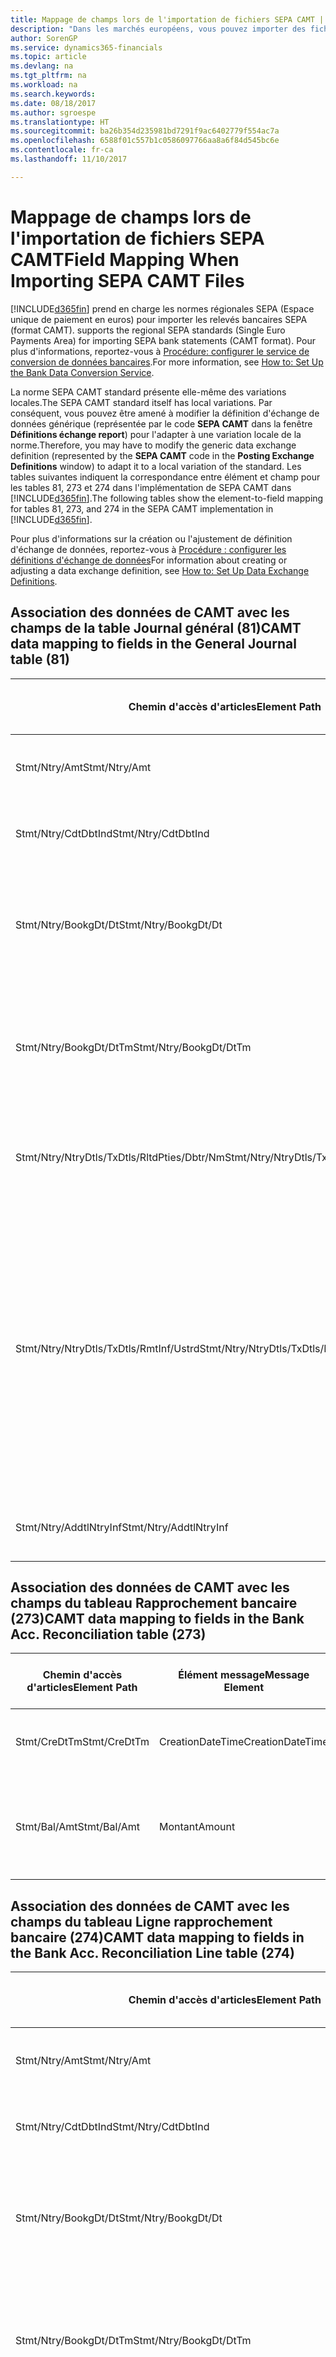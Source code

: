 ```yaml
---
title: Mappage de champs lors de l'importation de fichiers SEPA CAMT | Microsoft Docs
description: "Dans les marchés européens, vous pouvez importer des fichiers de relevé bancaire selon les normes régionales SEPA (Espace unique de paiement en euros)."
author: SorenGP
ms.service: dynamics365-financials
ms.topic: article
ms.devlang: na
ms.tgt_pltfrm: na
ms.workload: na
ms.search.keywords: 
ms.date: 08/18/2017
ms.author: sgroespe
ms.translationtype: HT
ms.sourcegitcommit: ba26b354d235981bd7291f9ac6402779f554ac7a
ms.openlocfilehash: 6588f01c557b1c0586097766aa8a6f84d545bc6e
ms.contentlocale: fr-ca
ms.lasthandoff: 11/10/2017

---
```

# <a name="field-mapping-when-importing-sepa-camt-files"></a><span data-ttu-id="a5758-103">Mappage de champs lors de l'importation de fichiers SEPA CAMT</span><span class="sxs-lookup"><span data-stu-id="a5758-103">Field Mapping When Importing SEPA CAMT Files</span></span>
[!INCLUDE[d365fin](includes/d365fin_md.md)]<span data-ttu-id="a5758-104"> prend en charge les normes régionales SEPA (Espace unique de paiement en euros) pour importer les relevés bancaires SEPA (format CAMT).</span><span class="sxs-lookup"><span data-stu-id="a5758-104"> supports the regional SEPA standards (Single Euro Payments Area) for importing SEPA bank statements (CAMT format).</span></span> <span data-ttu-id="a5758-105">Pour plus d'informations, reportez-vous à [Procédure: configurer le service de conversion de données bancaires](bank-how-setup-bank-data-conversion-service.md).</span><span class="sxs-lookup"><span data-stu-id="a5758-105">For more information, see [How to: Set Up the Bank Data Conversion Service](bank-how-setup-bank-data-conversion-service.md).</span></span>  

 <span data-ttu-id="a5758-106">La norme SEPA CAMT standard présente elle-même des variations locales.</span><span class="sxs-lookup"><span data-stu-id="a5758-106">The SEPA CAMT standard itself has local variations.</span></span> <span data-ttu-id="a5758-107">Par conséquent, vous pouvez être amené à modifier la définition d'échange de données générique (représentée par le code **SEPA CAMT** dans la fenêtre **Définitions échange report**) pour l'adapter à une variation locale de la norme.</span><span class="sxs-lookup"><span data-stu-id="a5758-107">Therefore, you may have to modify the generic data exchange definition (represented by the **SEPA CAMT** code in the **Posting Exchange Definitions** window) to adapt it to a local variation of the standard.</span></span> <span data-ttu-id="a5758-108">Les tables suivantes indiquent la correspondance entre élément et champ pour les tables 81, 273 et 274 dans l'implémentation de SEPA CAMT dans [!INCLUDE[d365fin](includes/d365fin_md.md)].</span><span class="sxs-lookup"><span data-stu-id="a5758-108">The following tables show the element-to-field mapping for tables 81, 273, and 274 in the SEPA CAMT implementation in [!INCLUDE[d365fin](includes/d365fin_md.md)].</span></span>  

 <span data-ttu-id="a5758-109">Pour plus d'informations sur la création ou l'ajustement de définition d'échange de données, reportez\-vous à [Procédure : configurer les définitions d'échange de données](across-how-to-set-up-data-exchange-definitions.md)</span><span class="sxs-lookup"><span data-stu-id="a5758-109">For information about creating or adjusting a data exchange definition, see [How to: Set Up Data Exchange Definitions](across-how-to-set-up-data-exchange-definitions.md).</span></span>  

## <a name="camt-data-mapping-to-fields-in-the-general-journal-table-81"></a><span data-ttu-id="a5758-110">Association des données de CAMT avec les champs de la table Journal général (81)</span><span class="sxs-lookup"><span data-stu-id="a5758-110">CAMT data mapping to fields in the General Journal table (81)</span></span>  

|<span data-ttu-id="a5758-111">Chemin d'accès d'articles</span><span class="sxs-lookup"><span data-stu-id="a5758-111">Element Path</span></span>|<span data-ttu-id="a5758-112">Élément message</span><span class="sxs-lookup"><span data-stu-id="a5758-112">Message Element</span></span>|<span data-ttu-id="a5758-113">Type de données</span><span class="sxs-lookup"><span data-stu-id="a5758-113">Data Type</span></span>|<span data-ttu-id="a5758-114">Description</span><span class="sxs-lookup"><span data-stu-id="a5758-114">Description</span></span>|<span data-ttu-id="a5758-115">Identificateur de signe négatif</span><span class="sxs-lookup"><span data-stu-id="a5758-115">Negative-Sign Identifier</span></span>|<span data-ttu-id="a5758-116">N° champ</span><span class="sxs-lookup"><span data-stu-id="a5758-116">Field No.</span></span>|<span data-ttu-id="a5758-117">Nom du champ</span><span class="sxs-lookup"><span data-stu-id="a5758-117">Field Name</span></span>|  
|------------------|---------------------|---------------|-----------------|-------------------------------|---------------|----------------|  
|<span data-ttu-id="a5758-118">Stmt/Ntry/Amt</span><span class="sxs-lookup"><span data-stu-id="a5758-118">Stmt/Ntry/Amt</span></span>|<span data-ttu-id="a5758-119">Montant</span><span class="sxs-lookup"><span data-stu-id="a5758-119">Amount</span></span>|<span data-ttu-id="a5758-120">Décimal</span><span class="sxs-lookup"><span data-stu-id="a5758-120">Decimal</span></span>|<span data-ttu-id="a5758-121">Le montant de l'argent dans l'écriture de caisse.</span><span class="sxs-lookup"><span data-stu-id="a5758-121">The amount of money in the cash entry</span></span>||<span data-ttu-id="a5758-122">13</span><span class="sxs-lookup"><span data-stu-id="a5758-122">13</span></span>|<span data-ttu-id="a5758-123">Montant</span><span class="sxs-lookup"><span data-stu-id="a5758-123">Amount</span></span>|  
|<span data-ttu-id="a5758-124">Stmt/Ntry/CdtDbtInd</span><span class="sxs-lookup"><span data-stu-id="a5758-124">Stmt/Ntry/CdtDbtInd</span></span>|<span data-ttu-id="a5758-125">CreditDebitIndicator</span><span class="sxs-lookup"><span data-stu-id="a5758-125">CreditDebitIndicator</span></span>|<span data-ttu-id="a5758-126">Texte</span><span class="sxs-lookup"><span data-stu-id="a5758-126">Text</span></span>|<span data-ttu-id="a5758-127">Indique si l'écriture est une écriture de crédit ou débit</span><span class="sxs-lookup"><span data-stu-id="a5758-127">Indicates whether the entry is a credit or a debit entry</span></span>|<span data-ttu-id="a5758-128">DBIT</span><span class="sxs-lookup"><span data-stu-id="a5758-128">DBIT</span></span>|<span data-ttu-id="a5758-129">13</span><span class="sxs-lookup"><span data-stu-id="a5758-129">13</span></span>|<span data-ttu-id="a5758-130">Montant</span><span class="sxs-lookup"><span data-stu-id="a5758-130">Amount</span></span>|  
|<span data-ttu-id="a5758-131">Stmt/Ntry/BookgDt/Dt</span><span class="sxs-lookup"><span data-stu-id="a5758-131">Stmt/Ntry/BookgDt/Dt</span></span>|<span data-ttu-id="a5758-132">Date</span><span class="sxs-lookup"><span data-stu-id="a5758-132">Date</span></span>|<span data-ttu-id="a5758-133">Date</span><span class="sxs-lookup"><span data-stu-id="a5758-133">Date</span></span>|<span data-ttu-id="a5758-134">Date à laquelle une écriture est reportée sur un compte dans les livres de compte du gestionnaire</span><span class="sxs-lookup"><span data-stu-id="a5758-134">The date when an entry is posted to an account on the account servicer's books</span></span>||<span data-ttu-id="a5758-135">5</span><span class="sxs-lookup"><span data-stu-id="a5758-135">5</span></span>|<span data-ttu-id="a5758-136">Date de report</span><span class="sxs-lookup"><span data-stu-id="a5758-136">Posting Date</span></span>|  
|<span data-ttu-id="a5758-137">Stmt/Ntry/BookgDt/DtTm</span><span class="sxs-lookup"><span data-stu-id="a5758-137">Stmt/Ntry/BookgDt/DtTm</span></span>|<span data-ttu-id="a5758-138">DateTime</span><span class="sxs-lookup"><span data-stu-id="a5758-138">DateTime</span></span>|<span data-ttu-id="a5758-139">DateTime</span><span class="sxs-lookup"><span data-stu-id="a5758-139">DateTime</span></span>|<span data-ttu-id="a5758-140">La date et l'heure auxquelles une écriture est reportée sur un compte dans les livres de compte du gestionnaire</span><span class="sxs-lookup"><span data-stu-id="a5758-140">The date and time when an entry is posted to an account on the account servicer's books</span></span>||<span data-ttu-id="a5758-141">5</span><span class="sxs-lookup"><span data-stu-id="a5758-141">5</span></span>|<span data-ttu-id="a5758-142">Date de report</span><span class="sxs-lookup"><span data-stu-id="a5758-142">Posting Date</span></span>|  
|<span data-ttu-id="a5758-143">Stmt/Ntry/NtryDtls/TxDtls/RltdPties/Dbtr/Nm</span><span class="sxs-lookup"><span data-stu-id="a5758-143">Stmt/Ntry/NtryDtls/TxDtls/RltdPties/Dbtr/Nm</span></span>|<span data-ttu-id="a5758-144">Nom</span><span class="sxs-lookup"><span data-stu-id="a5758-144">Name</span></span>|<span data-ttu-id="a5758-145">Texte</span><span class="sxs-lookup"><span data-stu-id="a5758-145">Text</span></span>|<span data-ttu-id="a5758-146">Le nom de la partie qui doit une somme d'argent au créancier (final)</span><span class="sxs-lookup"><span data-stu-id="a5758-146">The name of the party that owes an amount of money to the (ultimate) creditor</span></span>||<span data-ttu-id="a5758-147">1221</span><span class="sxs-lookup"><span data-stu-id="a5758-147">1221</span></span>|<span data-ttu-id="a5758-148">Informations payeur</span><span class="sxs-lookup"><span data-stu-id="a5758-148">Payer Information</span></span>|  
|<span data-ttu-id="a5758-149">Stmt/Ntry/NtryDtls/TxDtls/RmtInf/Ustrd</span><span class="sxs-lookup"><span data-stu-id="a5758-149">Stmt/Ntry/NtryDtls/TxDtls/RmtInf/Ustrd</span></span>|<span data-ttu-id="a5758-150">Non structuré</span><span class="sxs-lookup"><span data-stu-id="a5758-150">Unstructured</span></span>|<span data-ttu-id="a5758-151">Texte</span><span class="sxs-lookup"><span data-stu-id="a5758-151">Text</span></span>|<span data-ttu-id="a5758-152">Les informations à votre disposition pour activer la correspondance/le rapprochement d'une écriture avec les articles que le paiement doit régler, telles que les factures commerciales dans un système comptes-clients, sous forme non structurée</span><span class="sxs-lookup"><span data-stu-id="a5758-152">Information supplied to enable the matching/reconciliation of an entry with the items that the payment is intended to settle, such as commercial invoices in an accounts-receivable system, in an unstructured form</span></span>||<span data-ttu-id="a5758-153">8</span><span class="sxs-lookup"><span data-stu-id="a5758-153">8</span></span>|<span data-ttu-id="a5758-154">Description</span><span class="sxs-lookup"><span data-stu-id="a5758-154">Description</span></span>|  
|<span data-ttu-id="a5758-155">Stmt/Ntry/AddtlNtryInf</span><span class="sxs-lookup"><span data-stu-id="a5758-155">Stmt/Ntry/AddtlNtryInf</span></span>|<span data-ttu-id="a5758-156">AdditionalEntryInformation</span><span class="sxs-lookup"><span data-stu-id="a5758-156">AdditionalEntryInformation</span></span>|<span data-ttu-id="a5758-157">Texte</span><span class="sxs-lookup"><span data-stu-id="a5758-157">Text</span></span>|<span data-ttu-id="a5758-158">Informations supplémentaires sur l'écriture.</span><span class="sxs-lookup"><span data-stu-id="a5758-158">Additional information about the entry</span></span>||<span data-ttu-id="a5758-159">1222</span><span class="sxs-lookup"><span data-stu-id="a5758-159">1222</span></span>|<span data-ttu-id="a5758-160">Informations transaction</span><span class="sxs-lookup"><span data-stu-id="a5758-160">Transaction Information</span></span>|  

## <a name="camt-data-mapping-to-fields-in-the-bank-acc-reconciliation-table-273"></a><span data-ttu-id="a5758-161">Association des données de CAMT avec les champs du tableau Rapprochement bancaire (273)</span><span class="sxs-lookup"><span data-stu-id="a5758-161">CAMT data mapping to fields in the Bank Acc. Reconciliation table (273)</span></span>  

|<span data-ttu-id="a5758-162">Chemin d'accès d'articles</span><span class="sxs-lookup"><span data-stu-id="a5758-162">Element Path</span></span>|<span data-ttu-id="a5758-163">Élément message</span><span class="sxs-lookup"><span data-stu-id="a5758-163">Message Element</span></span>|<span data-ttu-id="a5758-164">Type de données</span><span class="sxs-lookup"><span data-stu-id="a5758-164">Data Type</span></span>|<span data-ttu-id="a5758-165">Description</span><span class="sxs-lookup"><span data-stu-id="a5758-165">Description</span></span>|<span data-ttu-id="a5758-166">Identificateur de signe négatif</span><span class="sxs-lookup"><span data-stu-id="a5758-166">Negative-Sign Identifier</span></span>|<span data-ttu-id="a5758-167">N° champ</span><span class="sxs-lookup"><span data-stu-id="a5758-167">Field No.</span></span>|<span data-ttu-id="a5758-168">Nom du champ</span><span class="sxs-lookup"><span data-stu-id="a5758-168">Field Name</span></span>|  
|------------------|---------------------|---------------|-----------------|-------------------------------|---------------|----------------|  
|<span data-ttu-id="a5758-169">Stmt/CreDtTm</span><span class="sxs-lookup"><span data-stu-id="a5758-169">Stmt/CreDtTm</span></span>|<span data-ttu-id="a5758-170">CreationDateTime</span><span class="sxs-lookup"><span data-stu-id="a5758-170">CreationDateTime</span></span>|<span data-ttu-id="a5758-171">Date</span><span class="sxs-lookup"><span data-stu-id="a5758-171">Date</span></span>|<span data-ttu-id="a5758-172">Date et heure de création du message</span><span class="sxs-lookup"><span data-stu-id="a5758-172">The date and time when the message was created</span></span>||<span data-ttu-id="a5758-173">3</span><span class="sxs-lookup"><span data-stu-id="a5758-173">3</span></span>|<span data-ttu-id="a5758-174">Date du relevé</span><span class="sxs-lookup"><span data-stu-id="a5758-174">Statement Date</span></span>|  
|<span data-ttu-id="a5758-175">Stmt/Bal/Amt</span><span class="sxs-lookup"><span data-stu-id="a5758-175">Stmt/Bal/Amt</span></span>|<span data-ttu-id="a5758-176">Montant</span><span class="sxs-lookup"><span data-stu-id="a5758-176">Amount</span></span>|<span data-ttu-id="a5758-177">Décimal</span><span class="sxs-lookup"><span data-stu-id="a5758-177">Decimal</span></span>|<span data-ttu-id="a5758-178">Le montant résultant des montants ajustés pour toutes les écritures débit et crédit</span><span class="sxs-lookup"><span data-stu-id="a5758-178">The amount resulting from the netted amounts for all debit and credit entries</span></span>||<span data-ttu-id="a5758-179">4</span><span class="sxs-lookup"><span data-stu-id="a5758-179">4</span></span>|<span data-ttu-id="a5758-180">Solde final du relevé</span><span class="sxs-lookup"><span data-stu-id="a5758-180">Statement Ending Balance</span></span>|  

## <a name="camt-data-mapping-to-fields-in-the-bank-acc-reconciliation-line-table-274"></a><span data-ttu-id="a5758-181">Association des données de CAMT avec les champs du tableau Ligne rapprochement bancaire (274)</span><span class="sxs-lookup"><span data-stu-id="a5758-181">CAMT data mapping to fields in the Bank Acc. Reconciliation Line table (274)</span></span>  

|<span data-ttu-id="a5758-182">Chemin d'accès d'articles</span><span class="sxs-lookup"><span data-stu-id="a5758-182">Element Path</span></span>|<span data-ttu-id="a5758-183">Élément message</span><span class="sxs-lookup"><span data-stu-id="a5758-183">Message Element</span></span>|<span data-ttu-id="a5758-184">Type de données</span><span class="sxs-lookup"><span data-stu-id="a5758-184">Data Type</span></span>|<span data-ttu-id="a5758-185">Description</span><span class="sxs-lookup"><span data-stu-id="a5758-185">Description</span></span>|<span data-ttu-id="a5758-186">Identificateur de signe négatif</span><span class="sxs-lookup"><span data-stu-id="a5758-186">Negative-Sign Identifier</span></span>|<span data-ttu-id="a5758-187">N° champ</span><span class="sxs-lookup"><span data-stu-id="a5758-187">Field No.</span></span>|<span data-ttu-id="a5758-188">Nom du champ</span><span class="sxs-lookup"><span data-stu-id="a5758-188">Field Name</span></span>|  
|------------------|---------------------|---------------|-----------------|-------------------------------|---------------|----------------|  
|<span data-ttu-id="a5758-189">Stmt/Ntry/Amt</span><span class="sxs-lookup"><span data-stu-id="a5758-189">Stmt/Ntry/Amt</span></span>|<span data-ttu-id="a5758-190">Montant</span><span class="sxs-lookup"><span data-stu-id="a5758-190">Amount</span></span>|<span data-ttu-id="a5758-191">Décimal</span><span class="sxs-lookup"><span data-stu-id="a5758-191">Decimal</span></span>|<span data-ttu-id="a5758-192">Le montant de l'argent dans l'écriture de caisse.</span><span class="sxs-lookup"><span data-stu-id="a5758-192">The amount of money in the cash entry</span></span>||<span data-ttu-id="a5758-193">7</span><span class="sxs-lookup"><span data-stu-id="a5758-193">7</span></span>|<span data-ttu-id="a5758-194">Montant relevé</span><span class="sxs-lookup"><span data-stu-id="a5758-194">Statement Amount</span></span>|  
|<span data-ttu-id="a5758-195">Stmt/Ntry/CdtDbtInd</span><span class="sxs-lookup"><span data-stu-id="a5758-195">Stmt/Ntry/CdtDbtInd</span></span>|<span data-ttu-id="a5758-196">CreditDebitIndicator</span><span class="sxs-lookup"><span data-stu-id="a5758-196">CreditDebitIndicator</span></span>|<span data-ttu-id="a5758-197">Texte</span><span class="sxs-lookup"><span data-stu-id="a5758-197">Text</span></span>|<span data-ttu-id="a5758-198">Indique si l'écriture est une écriture de crédit ou débit</span><span class="sxs-lookup"><span data-stu-id="a5758-198">Indicates whether the entry is a credit or a debit entry</span></span>|<span data-ttu-id="a5758-199">DBIT</span><span class="sxs-lookup"><span data-stu-id="a5758-199">DBIT</span></span>|<span data-ttu-id="a5758-200">7</span><span class="sxs-lookup"><span data-stu-id="a5758-200">7</span></span>|<span data-ttu-id="a5758-201">Montant relevé</span><span class="sxs-lookup"><span data-stu-id="a5758-201">Statement Amount</span></span>|  
|<span data-ttu-id="a5758-202">Stmt/Ntry/BookgDt/Dt</span><span class="sxs-lookup"><span data-stu-id="a5758-202">Stmt/Ntry/BookgDt/Dt</span></span>|<span data-ttu-id="a5758-203">Date</span><span class="sxs-lookup"><span data-stu-id="a5758-203">Date</span></span>|<span data-ttu-id="a5758-204">Date</span><span class="sxs-lookup"><span data-stu-id="a5758-204">Date</span></span>|<span data-ttu-id="a5758-205">Date à laquelle une écriture est reportée sur un compte dans les livres de compte du gestionnaire</span><span class="sxs-lookup"><span data-stu-id="a5758-205">The date when an entry is posted to an account on the account servicer's books</span></span>||<span data-ttu-id="a5758-206">5</span><span class="sxs-lookup"><span data-stu-id="a5758-206">5</span></span>|<span data-ttu-id="a5758-207">Date transaction</span><span class="sxs-lookup"><span data-stu-id="a5758-207">Transaction Date</span></span>|  
|<span data-ttu-id="a5758-208">Stmt/Ntry/BookgDt/DtTm</span><span class="sxs-lookup"><span data-stu-id="a5758-208">Stmt/Ntry/BookgDt/DtTm</span></span>|<span data-ttu-id="a5758-209">DateTime</span><span class="sxs-lookup"><span data-stu-id="a5758-209">DateTime</span></span>|<span data-ttu-id="a5758-210">DateTime</span><span class="sxs-lookup"><span data-stu-id="a5758-210">DateTime</span></span>|<span data-ttu-id="a5758-211">La date et l'heure auxquelles une écriture est reportée sur un compte dans les livres de compte du gestionnaire</span><span class="sxs-lookup"><span data-stu-id="a5758-211">The date and time when an entry is posted to an account on the account servicer's books</span></span>||<span data-ttu-id="a5758-212">5</span><span class="sxs-lookup"><span data-stu-id="a5758-212">5</span></span>|<span data-ttu-id="a5758-213">Date transaction</span><span class="sxs-lookup"><span data-stu-id="a5758-213">Transaction Date</span></span>|  
|<span data-ttu-id="a5758-214">Stmt/Ntry/ValDt/Dt</span><span class="sxs-lookup"><span data-stu-id="a5758-214">Stmt/Ntry/ValDt/Dt</span></span>|<span data-ttu-id="a5758-215">Date</span><span class="sxs-lookup"><span data-stu-id="a5758-215">Date</span></span>|<span data-ttu-id="a5758-216">Date</span><span class="sxs-lookup"><span data-stu-id="a5758-216">Date</span></span>|<span data-ttu-id="a5758-217">Date à laquelle les immobilisations sont disponibles pour le propriétaire du compte en cas d'écriture créditrice, ou cessent d'être disponibles pour le propriétaire du compte en cas d'écriture débitrice</span><span class="sxs-lookup"><span data-stu-id="a5758-217">The date when assets become available to the account owner in case of a credit entry, or cease to be available to the account owner in case of a debit entry</span></span>||<span data-ttu-id="a5758-218">12</span><span class="sxs-lookup"><span data-stu-id="a5758-218">12</span></span>|<span data-ttu-id="a5758-219">Date de valeur</span><span class="sxs-lookup"><span data-stu-id="a5758-219">Value Date</span></span>|  
|<span data-ttu-id="a5758-220">Stmt/Ntry/ValDt/DtTm</span><span class="sxs-lookup"><span data-stu-id="a5758-220">Stmt/Ntry/ValDt/DtTm</span></span>|<span data-ttu-id="a5758-221">DateTime</span><span class="sxs-lookup"><span data-stu-id="a5758-221">DateTime</span></span>|<span data-ttu-id="a5758-222">DateTime</span><span class="sxs-lookup"><span data-stu-id="a5758-222">DateTime</span></span>|<span data-ttu-id="a5758-223">La date et l'heure auxquelles les immobilisations sont disponibles pour le propriétaire du compte en cas d'écriture créditrice, ou cessent d'être disponibles pour le propriétaire du compte en cas d'écriture débitrice</span><span class="sxs-lookup"><span data-stu-id="a5758-223">The date and time when assets become available to the account owner in case of a credit entry, or cease to be available to the account owner in case of a debit entry</span></span>||<span data-ttu-id="a5758-224">12</span><span class="sxs-lookup"><span data-stu-id="a5758-224">12</span></span>|<span data-ttu-id="a5758-225">Date de valeur</span><span class="sxs-lookup"><span data-stu-id="a5758-225">Value Date</span></span>|  
|<span data-ttu-id="a5758-226">Stmt/Ntry/NtryDtls/TxDtls/RltdPties/Dbtr/Nm</span><span class="sxs-lookup"><span data-stu-id="a5758-226">Stmt/Ntry/NtryDtls/TxDtls/RltdPties/Dbtr/Nm</span></span>|<span data-ttu-id="a5758-227">Nom</span><span class="sxs-lookup"><span data-stu-id="a5758-227">Name</span></span>|<span data-ttu-id="a5758-228">Texte</span><span class="sxs-lookup"><span data-stu-id="a5758-228">Text</span></span>|<span data-ttu-id="a5758-229">Le nom de la partie qui doit une somme d'argent au créancier (final)</span><span class="sxs-lookup"><span data-stu-id="a5758-229">The name of the party that owes an amount of money to the (ultimate) creditor</span></span>||<span data-ttu-id="a5758-230">15</span><span class="sxs-lookup"><span data-stu-id="a5758-230">15</span></span>|<span data-ttu-id="a5758-231">Informations payeur</span><span class="sxs-lookup"><span data-stu-id="a5758-231">Payer Information</span></span>|  
|<span data-ttu-id="a5758-232">Stmt/Ntry/NtryDtls/TxDtls/RmtInf/Ustrd</span><span class="sxs-lookup"><span data-stu-id="a5758-232">Stmt/Ntry/NtryDtls/TxDtls/RmtInf/Ustrd</span></span>|<span data-ttu-id="a5758-233">Non structuré</span><span class="sxs-lookup"><span data-stu-id="a5758-233">Unstructured</span></span>|<span data-ttu-id="a5758-234">Texte</span><span class="sxs-lookup"><span data-stu-id="a5758-234">Text</span></span>|<span data-ttu-id="a5758-235">Les informations à votre disposition pour activer la correspondance/le rapprochement d'une écriture avec les articles que le paiement doit régler, telles que les factures commerciales dans un système comptes-clients, sous forme non structurée</span><span class="sxs-lookup"><span data-stu-id="a5758-235">Information supplied to enable the matching/reconciliation of an entry with the items that the payment is intended to settle, such as commercial invoices in an accounts-receivable system, in an unstructured form</span></span>||<span data-ttu-id="a5758-236">6</span><span class="sxs-lookup"><span data-stu-id="a5758-236">6</span></span>|<span data-ttu-id="a5758-237">Description</span><span class="sxs-lookup"><span data-stu-id="a5758-237">Description</span></span>|  
|<span data-ttu-id="a5758-238">Stmt/Ntry/AddtlNtryInf</span><span class="sxs-lookup"><span data-stu-id="a5758-238">Stmt/Ntry/AddtlNtryInf</span></span>|<span data-ttu-id="a5758-239">AdditionalEntryInformation</span><span class="sxs-lookup"><span data-stu-id="a5758-239">AdditionalEntryInformation</span></span>|<span data-ttu-id="a5758-240">Texte</span><span class="sxs-lookup"><span data-stu-id="a5758-240">Text</span></span>|<span data-ttu-id="a5758-241">Informations supplémentaires sur l'écriture.</span><span class="sxs-lookup"><span data-stu-id="a5758-241">Additional information about the entry</span></span>||<span data-ttu-id="a5758-242">16</span><span class="sxs-lookup"><span data-stu-id="a5758-242">16</span></span>|<span data-ttu-id="a5758-243">Informations transaction</span><span class="sxs-lookup"><span data-stu-id="a5758-243">Transaction Information</span></span>|  

 <span data-ttu-id="a5758-244">Les articles dans le nœud **Ntry** qui sont importés dans [!INCLUDE[d365fin](includes/d365fin_md.md)] mais ne sont associés à aucun champ sont stockés dans la table **Définition colonne échange comptabilité**.</span><span class="sxs-lookup"><span data-stu-id="a5758-244">Elements in the **Ntry** node that are imported into [!INCLUDE[d365fin](includes/d365fin_md.md)] but not mapped to any fields are stored in the **Posting Exch. Column Def** table.</span></span> <span data-ttu-id="a5758-245">Les utilisateurs peuvent afficher ces éléments des fenêtres **Feuille rapprochement bancaire**, **Lettrage paiement** et **Rapprochement bancaire** en choisissant l'action **Détails lignes de relevé bancaire**.</span><span class="sxs-lookup"><span data-stu-id="a5758-245">Users can view these elements from the **Payment Reconciliation Journal**, **Payment Application**, and **Bank Acc. Reconciliation** windows by choosing the **Bank Statement Line Details** action.</span></span> <span data-ttu-id="a5758-246">Pour plus d'informations, reportez-vous à [Procédure : rapprocher les paiements à l'aide de l'application automatique](receivables-how-reconcile-payments-auto-application.md).</span><span class="sxs-lookup"><span data-stu-id="a5758-246">For more information, see [How to: Reconcile Payments Using Automatic Application](receivables-how-reconcile-payments-auto-application.md).</span></span>  
## <a name="see-also"></a><span data-ttu-id="a5758-247">Voir aussi</span><span class="sxs-lookup"><span data-stu-id="a5758-247">See Also</span></span>  
[<span data-ttu-id="a5758-248">Configuration de l'échange de données</span><span class="sxs-lookup"><span data-stu-id="a5758-248">Setting Up Data Exchange</span></span>](across-set-up-data-exchange.md)  
[<span data-ttu-id="a5758-249">Échanger des données par voir électronique</span><span class="sxs-lookup"><span data-stu-id="a5758-249">Exchanging Data Electronically</span></span>](across-data-exchange.md)  
<span data-ttu-id="a5758-250">[Procédure : configurer le service de conversion de données bancaires](bank-how-setup-bank-data-conversion-service.md) </span><span class="sxs-lookup"><span data-stu-id="a5758-250">[How to: Set Up the Bank Data Conversion Service](bank-how-setup-bank-data-conversion-service.md) </span></span>  
[<span data-ttu-id="a5758-251">Procédure : Utiliser des schémas XML pour préparer une définitions d'échange de données</span><span class="sxs-lookup"><span data-stu-id="a5758-251">How to: Use XML Schemas to Prepare Data Exchange Definitions</span></span>](across-how-to-use-xml-schemas-to-prepare-data-exchange-definitions.md)  
[<span data-ttu-id="a5758-252">Procédure : rapprocher les paiements à l'aide du lettrage automatique</span><span class="sxs-lookup"><span data-stu-id="a5758-252">How to: Reconcile Payments Using Automatic Application</span></span>](receivables-how-reconcile-payments-auto-application.md)  

